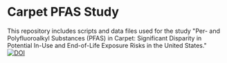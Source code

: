 # Carpet PFAS Study
This repository includes scripts and data files used for the study "Per- and Polyfluoroalkyl Substances (PFAS) in Carpet: Significant Disparity in Potential In-Use and End-of-Life Exposure Risks in the United States."
[![DOI](https://zenodo.org/badge/880123944.svg)](https://doi.org/10.5281/zenodo.14006377)
